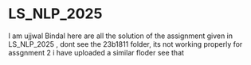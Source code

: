 # LS_NLP_2025
I am ujjwal Bindal here are all the solution of the assignment given in LS_NLP_2025
, dont see the 23b1811 folder, its not working properly for assgnment 2 i have uploaded a similar floder see that 
